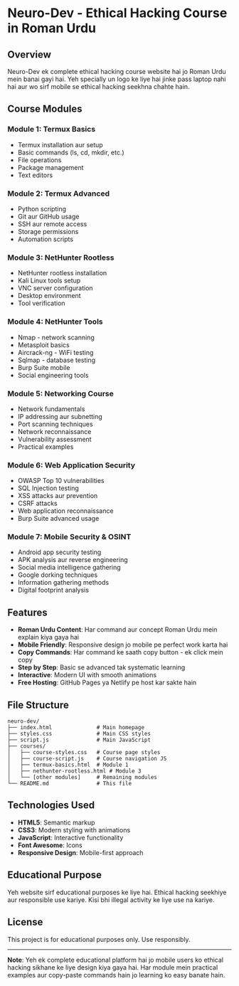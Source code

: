 # Neuro-Dev - Ethical Hacking Course in Roman Urdu

## Overview
Neuro-Dev ek complete ethical hacking course website hai jo Roman Urdu mein banai gayi hai. Yeh specially un logo ke liye hai jinke pass laptop nahi hai aur wo sirf mobile se ethical hacking seekhna chahte hain.

## Course Modules

### Module 1: Termux Basics
- Termux installation aur setup
- Basic commands (ls, cd, mkdir, etc.)
- File operations
- Package management
- Text editors

### Module 2: Termux Advanced
- Python scripting
- Git aur GitHub usage
- SSH aur remote access
- Storage permissions
- Automation scripts

### Module 3: NetHunter Rootless
- NetHunter rootless installation
- Kali Linux tools setup
- VNC server configuration
- Desktop environment
- Tool verification

### Module 4: NetHunter Tools
- Nmap - network scanning
- Metasploit basics
- Aircrack-ng - WiFi testing
- Sqlmap - database testing
- Burp Suite mobile
- Social engineering tools

### Module 5: Networking Course
- Network fundamentals
- IP addressing aur subnetting
- Port scanning techniques
- Network reconnaissance
- Vulnerability assessment
- Practical examples

### Module 6: Web Application Security
- OWASP Top 10 vulnerabilities
- SQL Injection testing
- XSS attacks aur prevention
- CSRF attacks
- Web application reconnaissance
- Burp Suite advanced usage

### Module 7: Mobile Security & OSINT
- Android app security testing
- APK analysis aur reverse engineering
- Social media intelligence gathering
- Google dorking techniques
- Information gathering methods
- Digital footprint analysis

## Features

- **Roman Urdu Content**: Har command aur concept Roman Urdu mein explain kiya gaya hai
- **Mobile Friendly**: Responsive design jo mobile pe perfect work karta hai
- **Copy Commands**: Har command ke saath copy button - ek click mein copy
- **Step by Step**: Basic se advanced tak systematic learning
- **Interactive**: Modern UI with smooth animations
- **Free Hosting**: GitHub Pages ya Netlify pe host kar sakte hain

## File Structure

```
neuro-dev/
├── index.html              # Main homepage
├── styles.css              # Main CSS styles
├── script.js               # Main JavaScript
├── courses/
│   ├── course-styles.css   # Course page styles
│   ├── course-script.js    # Course navigation JS
│   ├── termux-basics.html  # Module 1
│   ├── nethunter-rootless.html # Module 3
│   └── [other modules]     # Remaining modules
└── README.md               # This file
```



## Technologies Used

- **HTML5**: Semantic markup
- **CSS3**: Modern styling with animations
- **JavaScript**: Interactive functionality
- **Font Awesome**: Icons
- **Responsive Design**: Mobile-first approach

## Educational Purpose

Yeh website sirf educational purposes ke liye hai. Ethical hacking seekhiye aur responsible use kariye. Kisi bhi illegal activity ke liye use na kariye.

## License

This project is for educational purposes only. Use responsibly.

---

**Note**: Yeh ek complete educational platform hai jo mobile users ko ethical hacking sikhane ke liye design kiya gaya hai. Har module mein practical examples aur copy-paste commands hain jo learning ko easy banate hain.
